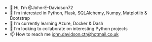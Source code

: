 - 👋 Hi, I’m @John-E-Davidson72
- 👀 I’m interested in Python, Flask, SQLAlchemy, Numpy, Matplotlib & Bootstrap
- 🌱 I’m currently learning Azure, Docker & Dash
- 💞️ I’m looking to collaborate on interesting Python projects
- 📫 How to reach me john.davidson.ctr@hotmail.co.uk

<!---
John-E-Davidson72/John-E-Davidson72 is a ✨ special ✨ repository because its `README.md` (this file) appears on your GitHub profile.
You can click the Preview link to take a look at your changes.
--->
